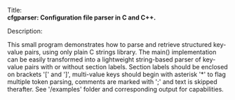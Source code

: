 Title:<br/>
<b>cfgparser: Configuration file parser in C and C++.</b>

Description:<br/>
<p>This small program demonstrates how to parse and retrieve structured key-value pairs, using only plain C strings library. The main() implementation can be easily transformed into a lightweight string-based parser of key-value pairs with or without section labels. Section labels should be enclosed on brackets '[' and ']', multi-value keys should begin with asterisk '*' to flag multiple token parsing, comments are marked with ';' and text is skipped therafter. See '/examples' folder and corresponding output for capabilities.</p>
